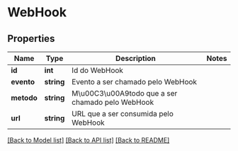 # WebHook

## Properties
Name | Type | Description | Notes
------------ | ------------- | ------------- | -------------
**id** | **int** | Id do WebHook | 
**evento** | **string** | Evento a ser chamado pelo WebHook | 
**metodo** | **string** | M\u00C3\u00A9todo que a ser chamado pelo WebHook | 
**url** | **string** | URL que a ser consumida pelo WebHook | 

[[Back to Model list]](../README.md#documentation-for-models) [[Back to API list]](../README.md#documentation-for-api-endpoints) [[Back to README]](../README.md)


